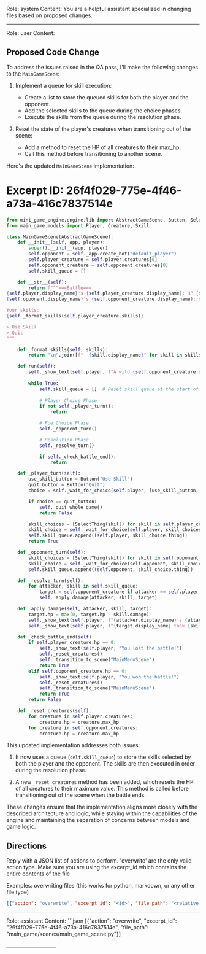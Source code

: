 Role: system
Content: You are a helpful assistant specialized in changing files based on proposed changes.
__________________
Role: user
Content: 
## Proposed Code Change
To address the issues raised in the QA pass, I'll make the following changes to the `MainGameScene`:

1. Implement a queue for skill execution:
   - Create a list to store the queued skills for both the player and the opponent.
   - Add the selected skills to the queue during the choice phases.
   - Execute the skills from the queue during the resolution phase.

2. Reset the state of the player's creatures when transitioning out of the scene:
   - Add a method to reset the HP of all creatures to their max_hp.
   - Call this method before transitioning to another scene.

Here's the updated `MainGameScene` implementation:

# Excerpt ID: 26f4f029-775e-4f46-a73a-416c7837514e
```python main_game/scenes/main_game_scene.py
from mini_game_engine.engine.lib import AbstractGameScene, Button, SelectThing
from main_game.models import Player, Creature, Skill

class MainGameScene(AbstractGameScene):
    def __init__(self, app, player):
        super().__init__(app, player)
        self.opponent = self._app.create_bot("default_player")
        self.player_creature = self.player.creatures[0]
        self.opponent_creature = self.opponent.creatures[0]
        self.skill_queue = []

    def __str__(self):
        return f"""===Battle===
{self.player.display_name}'s {self.player_creature.display_name}: HP {self.player_creature.hp}/{self.player_creature.max_hp}
{self.opponent.display_name}'s {self.opponent_creature.display_name}: HP {self.opponent_creature.hp}/{self.opponent_creature.max_hp}

Your skills:
{self._format_skills(self.player_creature.skills)}

> Use Skill
> Quit
"""

    def _format_skills(self, skills):
        return "\n".join([f"- {skill.display_name}" for skill in skills])

    def run(self):
        self._show_text(self.player, f"A wild {self.opponent_creature.display_name} appeared!")
        
        while True:
            self.skill_queue = []  # Reset skill queue at the start of each turn
            
            # Player Choice Phase
            if not self._player_turn():
                return

            # Foe Choice Phase
            self._opponent_turn()

            # Resolution Phase
            self._resolve_turn()

            if self._check_battle_end():
                return

    def _player_turn(self):
        use_skill_button = Button("Use Skill")
        quit_button = Button("Quit")
        choice = self._wait_for_choice(self.player, [use_skill_button, quit_button])

        if choice == quit_button:
            self._quit_whole_game()
            return False

        skill_choices = [SelectThing(skill) for skill in self.player_creature.skills]
        skill_choice = self._wait_for_choice(self.player, skill_choices)
        self.skill_queue.append((self.player, skill_choice.thing))
        return True

    def _opponent_turn(self):
        skill_choices = [SelectThing(skill) for skill in self.opponent_creature.skills]
        skill_choice = self._wait_for_choice(self.opponent, skill_choices)
        self.skill_queue.append((self.opponent, skill_choice.thing))

    def _resolve_turn(self):
        for attacker, skill in self.skill_queue:
            target = self.opponent_creature if attacker == self.player else self.player_creature
            self._apply_damage(attacker, skill, target)

    def _apply_damage(self, attacker, skill, target):
        target.hp = max(0, target.hp - skill.damage)
        self._show_text(self.player, f"{attacker.display_name}'s {attacker.creatures[0].display_name} used {skill.display_name}!")
        self._show_text(self.player, f"{target.display_name} took {skill.damage} damage!")

    def _check_battle_end(self):
        if self.player_creature.hp == 0:
            self._show_text(self.player, "You lost the battle!")
            self._reset_creatures()
            self._transition_to_scene("MainMenuScene")
            return True
        elif self.opponent_creature.hp == 0:
            self._show_text(self.player, "You won the battle!")
            self._reset_creatures()
            self._transition_to_scene("MainMenuScene")
            return True
        return False

    def _reset_creatures(self):
        for creature in self.player.creatures:
            creature.hp = creature.max_hp
        for creature in self.opponent.creatures:
            creature.hp = creature.max_hp
```

This updated implementation addresses both issues:

1. It now uses a queue (`self.skill_queue`) to store the skills selected by both the player and the opponent. The skills are then executed in order during the resolution phase.

2. A new `_reset_creatures` method has been added, which resets the HP of all creatures to their maximum value. This method is called before transitioning out of the scene when the battle ends.

These changes ensure that the implementation aligns more closely with the described architecture and logic, while staying within the capabilities of the engine and maintaining the separation of concerns between models and game logic.

## Directions
Reply with a JSON list of actions to perform. 'overwrite' are the only valid action type. 
Make sure you are using the excerpt_id which contains the entire contents of the file

Examples:
overwriting files (this works for python, markdown, or any other file type)
```json output_example1
[{"action": "overwrite", "excerpt_id": "<id>", "file_path": "<relative file path>"}]
```

__________________
Role: assistant
Content: ```json
[{"action": "overwrite", "excerpt_id": "26f4f029-775e-4f46-a73a-416c7837514e", "file_path": "main_game/scenes/main_game_scene.py"}]
```
__________________

